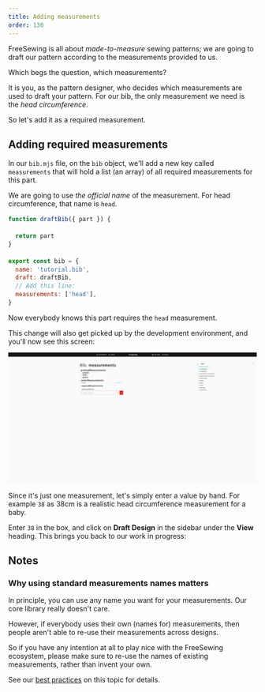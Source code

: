 ```yaml
---
title: Adding measurements
order: 130
---
```


FreeSewing is all about _made-to-measure_ sewing patterns;
we are going to draft our pattern according to the measurements provided to us.

Which begs the question, which measurements?

It is you, as the pattern designer, who decides which measurements are used
to draft your pattern. For our bib, the only measurement we need is the
_head circumference_.

So let's add it as a required measurement.

## Adding required measurements

In our `bib.mjs` file, on the `bib` object, we'll add a new key called
`measurements` that will hold a list (an array) of all required measurements
for this part.

We are going to use *the official name* of the measurement. For head
circumference, that name is `head`. 

```design/src/bib.mjs
function draftBib({ part }) {

  return part
}

export const bib = {
  name: 'tutorial.bib',
  draft: draftBib,
  // Add this line:
  measurements: ['head'],
}
```

Now everybody knows this part requires the `head` measurement.

This change will also get picked up by the development environment, and you'll now see this screen:

![This screen tells you you are missing some required measurements](./required-measurements.png)

Since it's just one measurement, let's simply enter a value by hand.
For example `38` as 38cm is a realistic head circumference measurement for a baby.

Enter `38` in the box, and click on **Draft Design** in the sidebar under the **View** heading.
This brings you back to our work in progress:


## Notes

### Why using standard measurements names matters

In principle, you can use any name you want for your measurements.
Our core library really doesn't care.

However, if everybody uses their own (names for) measurements, then people
aren't able to re-use their measurements across designs.

So if you have any intention at all to play nice with the FreeSewing ecosystem,
please make sure to re-use the names of existing measurements, rather than
invent your own.

See our [best practices](/guides/best-practices/reuse-measurements) on this
topic for details.


